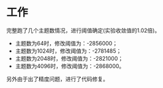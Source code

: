 # 工作

完整跑了几个主题数情况，进行阈值确定(实验收敛值的1.02倍)。

* 主题数为64时，修改阈值为：-2856000；
* 主题数为1024时，修改阈值为：-2781485；
* 主题数为2048时，修改阈值为：-2821000；
* 主题数为4096时，修改阈值为：-2868000。



另外由于出了精度问题，进行了代码修复。